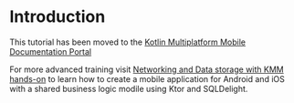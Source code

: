 # Introduction

This tutorial has been moved to the [Kotlin Multiplatform Mobile Documentation Portal](https://kotlinlang.org/docs/mobile/create-first-app.html)

For more advanced training visit [Networking and Data storage with KMM hands-on](https://play.kotlinlang.org/hands-on/Networking%20and%20Data%20Storage%20with%20Kotlin%20Multiplatfrom%20Mobile/) to learn how to create a mobile application for Android and iOS with a shared business logic modile using Ktor and SQLDelight.
